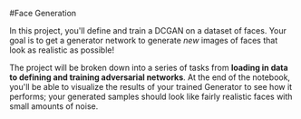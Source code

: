 #Face Generation

In this project, you'll define and train a DCGAN on a dataset of faces. Your goal is to get a generator network to generate *new* images of faces that look as realistic as possible!

The project will be broken down into a series of tasks from **loading in data to defining and training adversarial networks**. At the end of the notebook, you'll be able to visualize the results of your trained Generator to see how it performs; your generated samples should look like fairly realistic faces with small amounts of noise.
